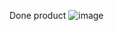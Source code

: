 Done product
![image](https://user-images.githubusercontent.com/114332686/235206756-6e7cba1a-dd87-460a-8a5f-141a874bdd99.png)
